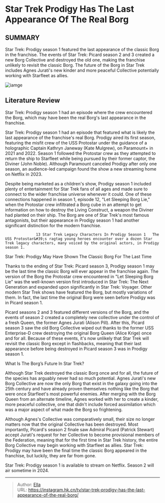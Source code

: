 # Star Trek Prodigy Has The Last Appearance Of The Real Borg


## SUMMARY 



  Star Trek: Prodigy season 1 featured the last appearance of the classic Borg in the franchise.   The events of Star Trek: Picard season 2 and 3 created a new Borg Collective and destroyed the old one, making the franchise unlikely to revisit the classic Borg.   The future of the Borg in Star Trek includes Agnes Jurati&#39;s new kinder and more peaceful Collective potentially working with Starfleet as allies.  

![iamge](https://static1.srcdn.com/wordpress/wp-content/uploads/2024/01/star-trek-prodigy-real-borg-last-franchise-appearance.jpg)

## Literature Review
Star Trek: Prodigy season 1 had an episode where the crew encountered the Borg, which may have been the real Borg&#39;s last appearance in the franchise.




Star Trek: Prodigy season 1 had an episode that featured what is likely the last appearance of the franchise&#39;s real Borg. Prodigy aired its first season, featuring the misfit crew of the USS Protostar under the guidance of a holographic Captain Kathryn Janeway (Kate Mulgrew), on Paramount&#43; in 2021 and 2022. Season 1 followed the Protostar crew as they attempted to return the ship to Starfleet while being pursued by their former captor, the Diviner (John Noble). Although Paramount canceled Prodigy after only one season, an audience-led campaign found the show a new streaming home on Netflix in 2023.




Despite being marketed as a children&#39;s show, Prodigy season 1 included plenty of entertainment for Star Trek fans of all ages and made sure to connect to the wider franchise universe whenever it could. One of these connections happened in season 1, episode 12, &#34;Let Sleeping Borg Lie,&#34; when the Protostar crew infiltrated a Borg cube in an attempt to get information on how to destroy the Living Construct, a weapon the Diviner had planted on their ship. The Borg are one of Star Trek&#39;s most famous antagonists, but their appearance in Prodigy season 1 had another significant distinction for the modern franchise.

                  13 Star Trek Legacy Characters In Prodigy Season 1   The USS Protostar&#39;s ragtag young heroes encounter over a dozen Star Trek legacy characters, many voiced by the original actors, in Prodigy season 1.    


 Star Trek: Prodigy May Have Shown The Classic Borg For The Last Time 
          




Thanks to the ending of Star Trek: Picard season 3, Prodigy season 1 may be the last time the classic Borg will ever appear in the franchise again. The version of the Borg the Protostar crew encountered in &#34;Let Sleeping Borg Lie&#34; was the well-known version first introduced in Star Trek: The Next Generation and expanded upon significantly in Star Trek: Voyager. Other modern Star Trek shows have featured the Borg, but mostly variations of them. In fact, the last time the original Borg were seen before Prodigy was in Picard season 1.

Picard seasons 2 and 3 featured different versions of the Borg, and the events of season 2 created a completely new collective under the control of a fresh Queen, the former Agnes Jurati (Alison Pill). After this, Picard season 3 saw the old Borg Collective wiped out thanks to the former USS Enterprise-D crew destroying the original Borg Queen (Alice Krige) once and for all. Because of these events, it&#39;s now unlikely that Star Trek will revisit the classic Borg except in flashbacks, meaning that their last appearance before being destroyed in Picard season 3 was in Prodigy season 1.






 What Is The Borg’s Future In Star Trek? 
          

Although Star Trek destroyed the classic Borg once and for all, the future of the species has arguably never had so much potential. Agnes Jurati&#39;s new Borg Collective are now the only Borg that exist in the galaxy going into the 25th century and have already proven themselves nothing like the Borg that were once Starfleet&#39;s most powerful enemies. After merging with the Borg Queen from an alternate timeline, Agnes worked with her to create a kinder, more peaceful collective, one that didn&#39;t include forced assimilation which was a major aspect of what made the Borg so frightening.

Although Agnes&#39;s Collective was comparatively small, their size no longer matters now that the original Collective has been destroyed. Most importantly, Picard&#39;s season 2 finale saw Admiral Picard (Patrick Stewart) accept Jurati&#39;s request for her Collective to become provisional members of the Federation, meaning that for the first time in Star Trek history, the entire Borg Collective may begin working with Starfleet as allies. Star Trek: Prodigy may have been the final time the classic Borg appeared in the franchise, but luckily, they are far from gone.






Star Trek: Prodigy season 1 is available to stream on Netflix. Season 2 will air sometime in 2024.





---

> Author: [Ella](https://instagram.hk.cn/)  
> URL: https://instagram.hk.cn/tv/star-trek-prodigy-has-the-last-appearance-of-the-real-borg/  

